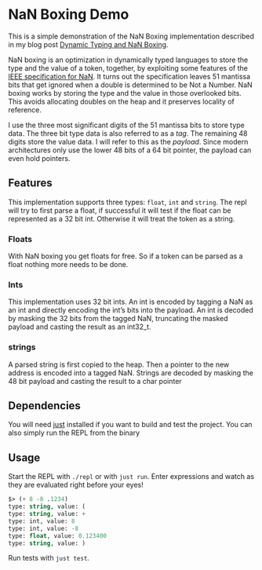 # NaN Boxing Demo

This is a simple demonstration of the NaN Boxing implementation described in my blog post [Dynamic Typing and NaN Boxing](https://averyburke.github.io/blog/2023/08/23/Nan-Boxing.html). 

NaN boxing is an optimization in dynamically typed languages to store the type and the value of a token, together, by exploiting some features of the [IEEE specification for NaN](https://en.wikipedia.org/wiki/NaN). It turns out the specification leaves 51 mantissa bits that get ignored when a double is determined to be Not a Number. NaN boxing works by storing the type and the value in those overlooked bits.  This avoids allocating doubles on the heap and it preserves locality of reference.

I use the three most significant digits of the 51 mantissa bits to store type data. The three bit type data is also referred to as a *tag*. The remaining 48 digits store the value data. I will refer to this as the *payload*. Since modern architectures only use the lower 48 bits of a 64 bit pointer, the payload can even hold pointers.

## Features

This implementation supports three types: `float`, `int` and `string`. The repl will try to first parse a float, if successful it will test if the float can be represented as a 32 bit int. Otherwise it will treat the token as a string.

### Floats

With NaN boxing you get floats for free. So if a token can be parsed as a float nothing more needs to be done.

### Ints

This implementation uses 32 bit ints. An int is encoded by tagging a NaN as an int and directly encoding the int’s bits into the payload. An int is decoded by masking the 32 bits from the tagged NaN, truncating the masked payload and casting the result as an int32_t.

### strings

A parsed string is first copied to the heap. Then a pointer to the new address is encoded into a tagged NaN. Strings are decoded by masking the 48 bit payload and casting the result to a char pointer

## Dependencies

You will need [just](https://github.com/casey/just) installed if you want to build and test the project. You can also simply run the REPL from the binary

## Usage

Start the REPL with `./repl` or with `just run`. Enter expressions and watch as they are evaluated right before your eyes!

```lisp
$> (+ 8 -8 .1234)
type: string, value: (
type: string, value: +
type: int, value: 8
type: int, value: -8
type: float, value: 0.123400
type: string, value: )
```

Run tests with `just test`.
